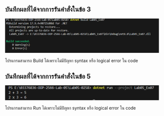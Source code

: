 ## บันทึกผลที่ได้จากการรันคำสั่งในข้อ 3

![](/Pictures/pic-13.png)

โปรแกรมสามารถ Build ได้เพราะไม่มีปัญหา syntax หรือ logical error ใน code

##  บันทึกผลที่ได้จากการรันคำสั่งในข้อ 5

![](/Pictures/pic-14.png)

โปรแกรมสามารถ Run ได้เพราะไม่มีปัญหา syntax หรือ logical error ใน code